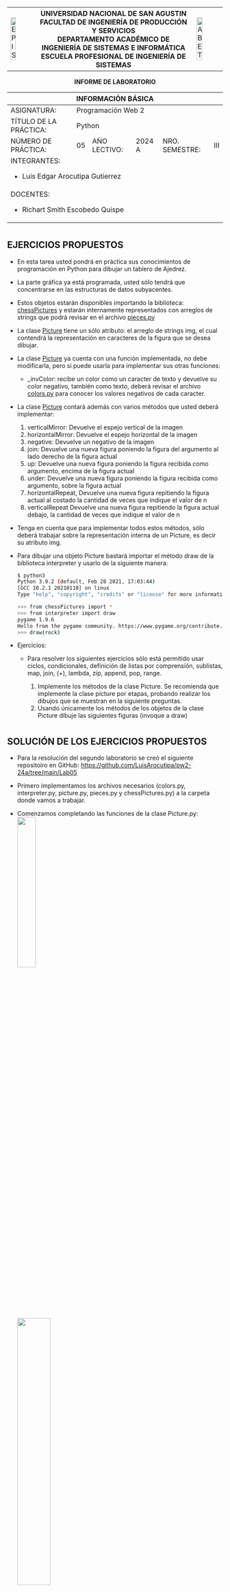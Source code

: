<div align="center">
<table>
    <theader>
        <tr>
            <td><img src="https://github.com/rescobedoq/pw2/blob/main/epis.png?raw=true" alt="EPIS" style="width:50%; height:auto"/></td>
            <th>
                <span style="font-weight:bold;">UNIVERSIDAD NACIONAL DE SAN AGUSTIN</span><br />
                <span style="font-weight:bold;">FACULTAD DE INGENIERÍA DE PRODUCCIÓN Y SERVICIOS</span><br />
                <span style="font-weight:bold;">DEPARTAMENTO ACADÉMICO DE INGENIERÍA DE SISTEMAS E INFORMÁTICA</span><br />
                <span style="font-weight:bold;">ESCUELA PROFESIONAL DE INGENIERÍA DE SISTEMAS</span>
            </th>
            <td><img src="https://github.com/rescobedoq/pw2/blob/main/abet.png?raw=true" alt="ABET" style="width:50%; height:auto"/></td>
        </tr>
    </theader>

</table>
</div>

<div align="center">
<span style="font-weight:bold;">INFORME DE LABORATORIO</span><br />
</div>


<table>
<theader>
<tr><th colspan="6">INFORMACIÓN BÁSICA</th></tr>
</theader>
<tbody>
<tr><td>ASIGNATURA:</td><td colspan="5">Programación Web 2</td></tr>
<tr><td>TÍTULO DE LA PRÁCTICA:</td><td colspan="5">Python</td></tr>
<tr>
<td>NÚMERO DE PRÁCTICA:</td><td>05</td><td>AÑO LECTIVO:</td><td>2024 A</td><td>NRO. SEMESTRE:</td><td>III</td>
</tr>

<tr><td colspan="6">INTEGRANTES:
    <ul>
        <li><P>Luis Edgar Arocutipa Gutierrez</P></li>
    </ul>
</td>
</<tr>
<tr><td colspan="6">DOCENTES:
<ul>
<li>Richart Smith Escobedo Quispe</li>
</ul>
</td>
</<tr>
</tdbody>
</table>

#

## EJERCICIOS PROPUESTOS
-   En esta tarea usted pondrá en práctica sus conocimientos de programación en Python para dibujar un tablero de Ajedrez. 
-   La parte gráfica ya está programada, usted sólo tendrá que concentrarse en las estructuras de datos subyacentes.
-   Estos objetos estarán disponibles importando la biblioteca: [chessPictures](Tarea-del-Ajedrez/chessPictures.py) y estarán internamente representados con arreglos de strings que podrá revisar en el archivo [pieces.py](Tarea-del-Ajedrez/pieces.py)
-   La clase [Picture](Tarea-del-Ajedrez/picture.py) tiene un sólo atributo: el arreglo de strings img, el cual contendrá la representación en caracteres de la figura que se desea dibujar. 
-   La clase [Picture](Tarea-del-Ajedrez/picture.py) ya cuenta con una función implementada, no debe modificarla, pero si puede usarla para implementar sus otras funciones:
    -   _invColor: recibe un color como un caracter de texto y devuelve su color negativo, también como texto, deberá revisar el archivo [colors.py](Tarea-del-Ajedrez/colors.py) para conocer los valores negativos de cada caracter.

-   La clase [Picture](Tarea-del-Ajedrez/picture.py) contará además con varios métodos que usted deberá implementar:
    1.  verticalMirror: Devuelve el espejo vertical de la imagen
    2.  horizontalMirror: Devuelve el espejo horizontal de la imagen
    3.  negative: Devuelve un negativo de la imagen
    4.  join: Devuelve una nueva figura poniendo la figura del argumento al lado derecho de la figura actual
    5.  up: Devuelve una nueva figura poniendo la figura recibida como argumento, encima de la figura actual
    6.  under: Devuelve una nueva figura poniendo la figura recibida como argumento, sobre la figura actual
    7.  horizontalRepeat, Devuelve una nueva figura repitiendo la figura actual al costado la cantidad de veces que indique el valor de n
    8.  verticalRepeat Devuelve una nueva figura repitiendo la figura actual debajo, la cantidad de veces que indique el valor de n

-   Tenga en cuenta que para implementar todos estos métodos, sólo deberá trabajar sobre la representación interna de un Picture, es decir su atributo img.

-   Para dibujar una objeto Picture bastará importar el método draw de la biblioteca interpreter y usarlo de la siguiente manera:
    ```sh
    $ python3
    Python 3.9.2 (default, Feb 28 2021, 17:03:44) 
    [GCC 10.2.1 20210110] on linux
    Type "help", "copyright", "credits" or "license" for more information.
    ```
    ```sh
    >>> from chessPictures import *
    >>> from interpreter import draw
    pygame 1.9.6
    Hello from the pygame community. https://www.pygame.org/contribute.html
    >>> draw(rock)
    ```

-   Ejercicios:

    -   Para resolver los siguientes ejercicios sólo está permitido usar ciclos, condicionales, definición de listas por comprensión, sublistas, map, join, (+), lambda, zip, append, pop, range.

        1.  Implemente los métodos de la clase Picture. Se recomienda que implemente la clase picture por etapas, probando realizar los dibujos que se muestran en la siguiente preguntas.
        2.  Usando únicamente los métodos de los objetos de la clase Picture dibuje las siguientes figuras (invoque a draw)

#

## SOLUCIÓN DE LOS EJERCICIOS PROPUESTOS
- Para la resolución del segundo laboratorio se creó el siguiente repositoiro en GitHub:
https://github.com/LuisArocutipa/pw2-24a/tree/main/Lab05
- Primero implementamos los archivos necesarios (colors.py, interpreter.py, picture.py, pieces.py y chessPictures.py) a la carpeta donde vamos a trabajar.
 - Comenzamos completando las funciones de la clase Picture.py:
 <br><img src="https://github.com/LuisArocutipa/Pweb-Lab4/blob/main/Imagenes/4.1.PNG?raw=true" style="width:30%; height:auto"/><br>
 <img src="https://github.com/LuisArocutipa/Pweb-Lab4/blob/main/Imagenes/4.2.PNG?raw=true" style="width:40%; height:auto"/><br>
 <img src="https://github.com/LuisArocutipa/Pweb-Lab4/blob/main/Imagenes/4.3.PNG?raw=true" style="width:40%; height:auto"/><br>
 <img src="https://github.com/LuisArocutipa/Pweb-Lab4/blob/main/Imagenes/4.4.PNG?raw=true" style="width:60%; height:auto"/><br>
 <img src="https://github.com/LuisArocutipa/Pweb-Lab4/blob/main/Imagenes/4.5.PNG?raw=true" style="width:40%; height:auto"/><br>
 <img src="https://github.com/LuisArocutipa/Pweb-Lab4/blob/main/Imagenes/4.6.PNG?raw=true" style="width:50%; height:auto"/><br>
 <img src="https://github.com/LuisArocutipa/Pweb-Lab4/blob/main/Imagenes/4.7.PNG?raw=true" style="width:40%; height:auto"/><br>
 <img src="https://github.com/LuisArocutipa/Pweb-Lab4/blob/main/Imagenes/4.8.PNG?raw=true" style="width:40%; height:auto"/><br>
 
- Luego se crearón archivos .py e importamos las funciones y objetos necesarios para cada ejercicio propuesto:

<img src="https://github.com/LuisArocutipa/Pweb-Lab4/blob/main/Imagenes/4e1.PNG?raw=true" style="width:70%; height:auto"/><br>
<img src="https://github.com/LuisArocutipa/Pweb-Lab4/blob/main/Imagenes/4e2.PNG?raw=true" style="width:70%; height:auto"/><br>
<img src="https://github.com/LuisArocutipa/Pweb-Lab4/blob/main/Imagenes/4e3.PNG?raw=true" style="width:50%; height:auto"/><br>
<img src="https://github.com/LuisArocutipa/Pweb-Lab4/blob/main/Imagenes/4e4.PNG?raw=true" style="width:70%; height:auto"/><br>
<img src="https://github.com/LuisArocutipa/Pweb-Lab4/blob/main/Imagenes/4e5.PNG?raw=true" style="width:70%; height:auto"/><br>
<img src="https://github.com/LuisArocutipa/Pweb-Lab4/blob/main/Imagenes/4e6.PNG?raw=true" style="width:70%; height:auto"/><br>
<img src="https://github.com/LuisArocutipa/Pweb-Lab4/blob/main/Imagenes/4e7.PNG?raw=true" style="width:70%; height:auto"/><br>

#

## PREGUNTA

- ¿Para qué sirve el directorio pycache?
    - La función principal del directorio "pycache" es proporcionar un lugar específico para almacenar los archivos de bytecode generados por el intérprete de Python. Almacenar estos archivos en un directorio separado ayuda a mantener organizado el árbol de directorios del proyecto y evita la saturación del directorio principal con archivos ".pyc".
